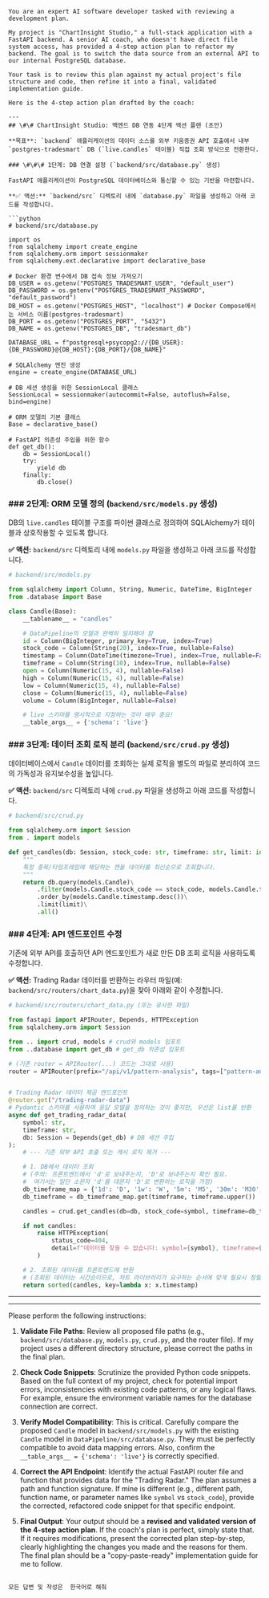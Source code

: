 





```prompt
You are an expert AI software developer tasked with reviewing a development plan.

My project is "ChartInsight Studio," a full-stack application with a FastAPI backend. A senior AI coach, who doesn't have direct file system access, has provided a 4-step action plan to refactor my backend. The goal is to switch the data source from an external API to our internal PostgreSQL database.

Your task is to review this plan against my actual project's file structure and code, then refine it into a final, validated implementation guide.

Here is the 4-step action plan drafted by the coach:

---
## \#\# ChartInsight Studio: 백엔드 DB 연동 4단계 액션 플랜 (초안)

**목표**: `backend` 애플리케이션의 데이터 소스를 외부 키움증권 API 호출에서 내부 `postgres-tradesmart` DB (`live.candles` 테이블) 직접 조회 방식으로 전환한다.

### \#\#\# 1단계: DB 연결 설정 (`backend/src/database.py` 생성)

FastAPI 애플리케이션이 PostgreSQL 데이터베이스와 통신할 수 있는 기반을 마련합니다.

**✅ 액션:** `backend/src` 디렉토리 내에 `database.py` 파일을 생성하고 아래 코드를 작성합니다.

```python
# backend/src/database.py

import os
from sqlalchemy import create_engine
from sqlalchemy.orm import sessionmaker
from sqlalchemy.ext.declarative import declarative_base

# Docker 환경 변수에서 DB 접속 정보 가져오기
DB_USER = os.getenv("POSTGRES_TRADESMART_USER", "default_user")
DB_PASSWORD = os.getenv("POSTGRES_TRADESMART_PASSWORD", "default_password")
DB_HOST = os.getenv("POSTGRES_HOST", "localhost") # Docker Compose에서는 서비스 이름(postgres-tradesmart)
DB_PORT = os.getenv("POSTGRES_PORT", "5432")
DB_NAME = os.getenv("POSTGRES_DB", "tradesmart_db")

DATABASE_URL = f"postgresql+psycopg2://{DB_USER}:{DB_PASSWORD}@{DB_HOST}:{DB_PORT}/{DB_NAME}"

# SQLAlchemy 엔진 생성
engine = create_engine(DATABASE_URL)

# DB 세션 생성을 위한 SessionLocal 클래스
SessionLocal = sessionmaker(autocommit=False, autoflush=False, bind=engine)

# ORM 모델의 기본 클래스
Base = declarative_base()

# FastAPI 의존성 주입을 위한 함수
def get_db():
    db = SessionLocal()
    try:
        yield db
    finally:
        db.close()
```

### \#\#\# 2단계: ORM 모델 정의 (`backend/src/models.py` 생성)

DB의 `live.candles` 테이블 구조를 파이썬 클래스로 정의하여 SQLAlchemy가 테이블과 상호작용할 수 있도록 합니다.

**✅ 액션:** `backend/src` 디렉토리 내에 `models.py` 파일을 생성하고 아래 코드를 작성합니다.

```python
# backend/src/models.py

from sqlalchemy import Column, String, Numeric, DateTime, BigInteger
from .database import Base

class Candle(Base):
    __tablename__ = "candles"

    # DataPipeline의 모델과 완벽히 일치해야 함
    id = Column(BigInteger, primary_key=True, index=True)
    stock_code = Column(String(20), index=True, nullable=False)
    timestamp = Column(DateTime(timezone=True), index=True, nullable=False)
    timeframe = Column(String(10), index=True, nullable=False)
    open = Column(Numeric(15, 4), nullable=False)
    high = Column(Numeric(15, 4), nullable=False)
    low = Column(Numeric(15, 4), nullable=False)
    close = Column(Numeric(15, 4), nullable=False)
    volume = Column(BigInteger, nullable=False)

    # live 스키마를 명시적으로 지정하는 것이 매우 중요!
    __table_args__ = {'schema': 'live'}
```

### \#\#\# 3단계: 데이터 조회 로직 분리 (`backend/src/crud.py` 생성)

데이터베이스에서 `Candle` 데이터를 조회하는 실제 로직을 별도의 파일로 분리하여 코드의 가독성과 유지보수성을 높입니다.

**✅ 액션:** `backend/src` 디렉토리 내에 `crud.py` 파일을 생성하고 아래 코드를 작성합니다.

```python
# backend/src/crud.py

from sqlalchemy.orm import Session
from . import models

def get_candles(db: Session, stock_code: str, timeframe: str, limit: int = 500):
    """
    특정 종목/타임프레임에 해당하는 캔들 데이터를 최신순으로 조회합니다.
    """
    return db.query(models.Candle)\
        .filter(models.Candle.stock_code == stock_code, models.Candle.timeframe == timeframe)\
        .order_by(models.Candle.timestamp.desc())\
        .limit(limit)\
        .all()
```

### \#\#\# 4단계: API 엔드포인트 수정

기존에 외부 API를 호출하던 API 엔드포인트가 새로 만든 DB 조회 로직을 사용하도록 수정합니다.

**✅ 액션:** Trading Radar 데이터를 반환하는 라우터 파일(예: `backend/src/routers/chart_data.py`)을 찾아 아래와 같이 수정합니다.

```python
# backend/src/routers/chart_data.py (또는 유사한 파일)

from fastapi import APIRouter, Depends, HTTPException
from sqlalchemy.orm import Session

from .. import crud, models # crud와 models 임포트
from ..database import get_db # get_db 의존성 임포트

# (기존 router = APIRouter(...) 코드는 그대로 사용)
router = APIRouter(prefix="/api/v1/pattern-analysis", tags=["pattern-analysis"])


# Trading Radar 데이터 제공 엔드포인트
@router.get("/trading-radar-data")
# Pydantic 스키마를 사용하여 응답 모델을 정의하는 것이 좋지만, 우선은 list를 반환
async def get_trading_radar_data(
    symbol: str,
    timeframe: str,
    db: Session = Depends(get_db) # DB 세션 주입
):
    # --- 기존 외부 API 호출 또는 캐시 로직 제거 ---

    # 1. DB에서 데이터 조회
    # (주의: 프론트엔드에서 'd'로 보내주는지, 'D'로 보내주는지 확인 필요.
    #  여기서는 일단 소문자 'd'를 대문자 'D'로 변환하는 로직을 가정)
    db_timeframe_map = {'1d': 'D', '1w': 'W', '5m': 'M5', '30m': 'M30', '1h': 'H1'}
    db_timeframe = db_timeframe_map.get(timeframe, timeframe.upper())

    candles = crud.get_candles(db=db, stock_code=symbol, timeframe=db_timeframe)

    if not candles:
        raise HTTPException(
            status_code=404,
            detail=f"데이터를 찾을 수 없습니다: symbol={symbol}, timeframe={db_timeframe}"
        )

    # 2. 조회된 데이터를 프론트엔드에 반환
    # (조회된 데이터는 시간순이므로, 차트 라이브러리가 요구하는 순서에 맞게 필요시 정렬)
    return sorted(candles, key=lambda x: x.timestamp)
```

-----
---

Please perform the following instructions:

1.  **Validate File Paths**: Review all proposed file paths (e.g., `backend/src/database.py`, `models.py`, `crud.py`, and the router file). If my project uses a different directory structure, please correct the paths in the final plan.

2.  **Check Code Snippets**: Scrutinize the provided Python code snippets. Based on the full context of my project, check for potential import errors, inconsistencies with existing code patterns, or any logical flaws. For example, ensure the environment variable names for the database connection are correct.

3.  **Verify Model Compatibility**: This is critical. Carefully compare the proposed `Candle` model in `backend/src/models.py` with the existing `Candle` model in `DataPipeline/src/database.py`. They must be perfectly compatible to avoid data mapping errors. Also, confirm the `__table_args__ = {'schema': 'live'}` is correctly specified.

4.  **Correct the API Endpoint**: Identify the actual FastAPI router file and function that provides data for the "Trading Radar." The plan assumes a path and function signature. If mine is different (e.g., different path, function name, or parameter names like `symbol` vs `stock_code`), provide the corrected, refactored code snippet for that specific endpoint.

5.  **Final Output**: Your output should be a **revised and validated version of the 4-step action plan**. If the coach's plan is perfect, simply state that. If it requires modifications, present the corrected plan step-by-step, clearly highlighting the changes you made and the reasons for them. The final plan should be a "copy-paste-ready" implementation guide for me to follow.
```

모든 답변 및 작성은  한국어로 해줘